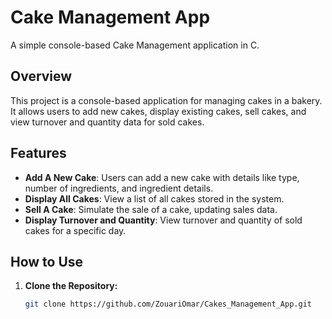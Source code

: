 # Cake Management App

A simple console-based Cake Management application in C.

## Overview

This project is a console-based application for managing cakes in a bakery. It allows users to add new cakes, display existing cakes, sell cakes, and view turnover and quantity data for sold cakes.

## Features

- **Add A New Cake**: Users can add a new cake with details like type, number of ingredients, and ingredient details.
- **Display All Cakes**: View a list of all cakes stored in the system.
- **Sell A Cake**: Simulate the sale of a cake, updating sales data.
- **Display Turnover and Quantity**: View turnover and quantity of sold cakes for a specific day.

## How to Use

1. **Clone the Repository:**
   ```bash
   git clone https://github.com/ZouariOmar/Cakes_Management_App.git

